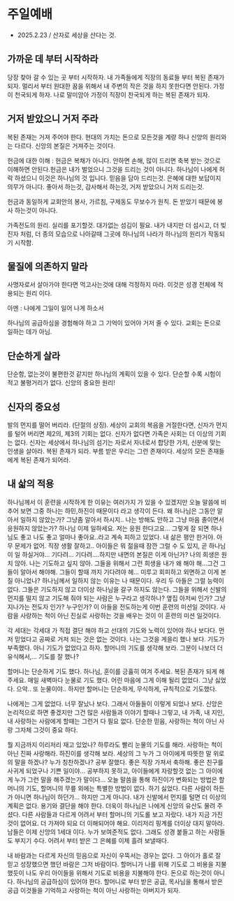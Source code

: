 # 주일예배 
* 2025.2.23 / 산자로 세상을 산다는 것.

## 가까운 데 부터 시작하라
  당장 찾아 갈 수 있는 곳 부터 시작하자. 내 가족들에게 직장의 동료들 부터 복된 존재가 되자. 멀리서 부터 원대한 꿈을 위해서 내 주변의 작은 것을 하지 못한다면 안된다. 가정이 천국되게 하자. 나로 말미암아 가정이 직장이 찬국되게 하는 복된 존재가 되자.


## 거저 받았으니 거저 주라
   복된 존재는 거져 주어야 한다. 현대의 가치는 돈으로 모든것을 계량 하나 신앙의 원리와는 다르다. 신앙의 본질은 거져주는 것이다. 

   헌금에 대한 이해 : 헌금은 복채가 아니다. 안하면 손해, 많이 드리면 축복 받는 것으로 이해하면 안된다.헌금은 내가 벌었으니 그것을 드리는 것이 아니다. 하나님이 나에게 허락 하셨으니 이것은 하나님의 것 입니다. 믿음을 담아 드리는것. 은혜에 대한 보답이지 의무가 아니다. 좋아서 하는것, 감사해서 하는것, 거저 받았으니 거저 드리는것.

   헌금과 동일하게 교회안의 봉사, 가르침, 구제동도 무보수가 원칙. 돈 받았기 때문에 봉사 하는것이 아니다.

   가족전도의 원리. 실리를 포기할것. 대가없는 섬김이 필요. 내가 내지만 더 섬시고, 더 빚진자 처럼, 더 종의 모습으로 나아갈때 그곳에 하나님의 나라가 하나님의 원리가 작동되기 시작함.


## 물질에 의존하지 말라
  사명자로서 살아가야 한다면 먹고사는것에 대해 걱정하지 마라. 이것은 성경 전체에 적용되는 원리 이다. 

  아멘 : 나에게 그일이 일어 나게 하소서

  하나님의 공급하심을 경험해야 하고 그 기억이 있어야 거저 줄 수 있다. 교회는 돈으로 일하는 데가 아님. 

## 단순하게 살라
  단순함, 없는것이 불편한것 같지만 하나님의 계획이 있을 수 있다. 단순할 수록 시험이 적고 불평거리가 없다. 신앙의 중요한 원리!
  

## 신자의 중요성
  발의 먼지를 떨어 버리라. (단절의 상징). 세상이 교회의 복음을 거절한다면, 신자가 먼지를 털어 버리면 제2의, 제3의 기회는 없다. 신자가 없다면 가족은 사회는 더 이상의 기회는 없다. 신자는 세상에서 하나님의 섬기는 자로서 자녀로서 합당한 가치, 신분에 맞는 인생을 살아라. 복된 존재가 되라. 부름 받은 우리는 그런 존재이다. 세상의 모든 존재들에게 복된 존재가 되어라. 


  ## 내 삷의 적용
  하나님께서 이 훈련을 시작하게 한 이유는 여러가지 가 있을 수 있겠지만  오늘 말씀에 비추어 보면 그중 하나는 하민,하진이 때문이다 라고 생각이 든다. 
  왜 하나님은 그동안 알아서 일하지 않았는가? 그냥좀 알아서 하시지.. 나는 방해도 안하고 그냥 마음 졸이면서 응원하지 않았는가? 하나님 이제 일하세요. 저는 응원 한다고요... 그렇게 잘 되면 하나님도 좋고 나도 좋고 얼마나 좋아요..라고 계속 피하고 있었다. 내 삶은 평안 한거야. 아무 문제가 없어. 직장 생활 잘하고.. 아이들은 뭐 젊을때 잠깐 그럴 수 도 있지, 곧 하나님이 일 하실거야... 기다려... 기다려....하지만 내면의 본질은 이게 아닌가? 나의 희생은 원치 않아. 나는 기도하고 싶지 않아. 그들을 위해서 그런 희생을 내가 왜 해야 해...그건 그들이 알아서 해야해. 그들이 할때 까지 기다려야 헤... 미루고 회피하고 외면하고 이게 본질 아니었나?
  하나님께서 일하지 않는 이유는 나 때문이다. 우리 두 아들은 그럴 능력이 없다. 그들은 기도하지 않고 더이상 하나님을 갈구 하지도 않는다. 그들을 위해서 신발의 먼지를 떨지 않고 기도해 줘야 되는 사람은 누구라고 생각하나? 옆집 아저씨 인가? 그냥 지나가는 전도자 인가? 누구인가? 이 아들을 전도하는게 이번 훈련의 미션일 것이다. 사람을 사랑하는 척이 아닌 진실로 사랑하는 것을 배우는 것이 이 훈련의 미션 일것이다. 

  
  
  
각 세대는 각세대 가 직접 결단 해야 하고 선대의 기도와 노력이 있어야 하나 보다다. 먼저 믿었다고 공짜로 거저 되는 것은 없는 것이다. 나는 그것을 게을리 했나 보다. 기도가 부족했다. 아니 기도가 없었다고 하자. 할머니의 기도를 생각해 보라. 그분이 나보더 더 유식해서,... 기도를 잘 했나?

  할머니는 단순하게 기도 했다. 하나님, 훈이를 긍휼히 여겨 주세요. 복된 존재가 되게 해 주세요. 매일 새벽마다 눈물로 기도 했다. 어린 마음에 그게 이해 될리 없었다.
  그냥 싫었다. 으악.. 또 눈물이야.. 하지만 할머니는 단순하게, 무식하게, 규칙적으로 기도했다.

  나에게는 그게 없었다. 너무 잘났나 보다. 그래서 아들들이 이렇게 되었나 보다. 신앙은 논리적으로 하면 좋겠지만 그건 많은 사람들과 이야기 할때나 그렇고, 내 가족, 내 지인, 내 사랑하는 사람에게 할때는 그런거 다 필요 없다. 단순한 믿음, 사랑하는 척이 아닌 사랑 그자체 그것이 중요 하다.

  뭘 지금까지 이리저리 재고 있었나? 하루라도 빨리 눈물의 기도를 해라. 사랑하는 척이 아닌 진짜 사랑해라. 하진이를 생각해 보라. 세상의 그 누가 그 아이에게 따뜻한 말 위로의 말을 하겠나? 누가 칭찬하겠나? 공부 잘했다. 좋은 직장 가져서 축하해. 좋은 친구를 사귀게 되었구나 기쁜 일이야... 공부하지 못하고, 아이들에게 자랑할것 없는 그 아이에게 누가 그런 말을 해주겠는가 말이다... 
  오늘 말씀을 통해 하진이가 변화되는 방법은 할머니의 기도, 할머니의 무릎 외에는 특별한 방법이 없다. 하기 싫었다. 다른 사람이 하든가 아니면 하나님이 하던가... 하지만 그게 아니다.
  내가 신발에서 먼지를 털면 더 이상의 계획은 없다. 용기와 결단을 해야 한다. 더욱이 하나님은 나에게 신앙의 유산도 물려 주셨다. 다른 사람들과 다르게 어려서 부터 할머니의 기도롤 보고 자랐다. 내가 지금 가진것이 없어요. 더 가져야 되요 더 이해되어야 해요. 이리저리 핑계를 더이상 대지 말아라. 남들은 이제 신앙의 1세대 이다. 누가 보여준적도 없다. 그래도 성경 붙들고 하는 사람들도 부지기 수다.  어려서 부터 받은 그 은혜를 이제 흘려 보낼때다. 

  내 바람과는 다르게 자신의 믿음으로 자신이 우뚝서는 경우는 없다. 그 아이가 홀로 잘 믿고 성장했으면 했던 바람은 그저 바람이다. 할머니가 나를 위해 기도로 그 비용을 지불 했듯이 나도 우리 아이들을 위해서 기도로 비용을 지불해야 한다. 돈으로 하는것이 아니다. 하나님의 공급하심이 있어야 한다. 할머니로 부터 받은 공급, 목사님을 통해서 받은 공급 이것들을 기억하고 사랑하는 척이 아닌 사랑하는 아버지가 되자.

